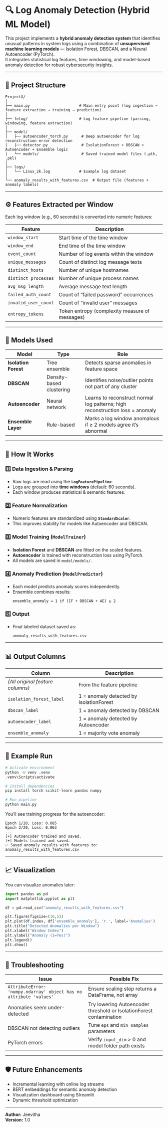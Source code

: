 # 🔍 Log Anomaly Detection (Hybrid ML Model)

This project implements a **hybrid anomaly detection system** that identifies unusual patterns in system logs using a combination of **unsupervised machine learning models** — Isolation Forest, DBSCAN, and a Neural Autoencoder (PyTorch).  
It integrates statistical log features, time windowing, and model-based anomaly detection for robust cybersecurity insights.

---

## 📁 Project Structure

```
ProjectX/
│
├── main.py                      # Main entry point (log ingestion → feature extraction → training → prediction)
│
├── felog/                       # Log feature pipeline (parsing, windowing, feature extraction)
│
├── model/
│   ├── autoencoder_torch.py      # Deep autoencoder for log reconstruction error detection
│   ├── detector.py               # IsolationForest + DBSCAN + Autoencoder + Ensemble logic
│   └── models/                   # Saved trained model files (.pth, .pkl)
│
├── logs/
│   └── Linux_2k.log             # Example log dataset
│
└── anomaly_results_with_features.csv  # Output file (features + anomaly labels)
```

---

## ⚙️ Features Extracted per Window

Each log window (e.g., 60 seconds) is converted into numeric features:

| Feature | Description |
|----------|-------------|
| `window_start` | Start time of the time window |
| `window_end` | End time of the time window |
| `event_count` | Number of log events within the window |
| `unique_messages` | Count of distinct log message texts |
| `distinct_hosts` | Number of unique hostnames |
| `distinct_processes` | Number of unique process names |
| `avg_msg_length` | Average message text length |
| `failed_auth_count` | Count of “failed password” occurrences |
| `invalid_user_count` | Count of “invalid user” messages |
| `entropy_tokens` | Token entropy (complexity measure of messages) |

---

## 🧩 Models Used

| Model | Type | Role |
|--------|------|------|
| **Isolation Forest** | Tree ensemble | Detects sparse anomalies in feature space |
| **DBSCAN** | Density-based clustering | Identifies noise/outlier points not part of any cluster |
| **Autoencoder** | Neural network | Learns to reconstruct normal log patterns; high reconstruction loss = anomaly |
| **Ensemble Layer** | Rule-based | Marks a log window anomalous if ≥ 2 models agree it’s abnormal |

---

## 🚀 How It Works

### 1️⃣ Data Ingestion & Parsing
- Raw logs are read using the **`LogFeaturePipeline`**.
- Logs are grouped into **time windows** (default: 60 seconds).
- Each window produces statistical & semantic features.

### 2️⃣ Feature Normalization
- Numeric features are standardized using **`StandardScaler`**.
- This improves stability for models like Autoencoder and DBSCAN.

### 3️⃣ Model Training (`ModelTrainer`)
- **Isolation Forest** and **DBSCAN** are fitted on the scaled features.
- **Autoencoder** is trained with reconstruction loss using PyTorch.
- All models are saved in `model/models/`.

### 4️⃣ Anomaly Prediction (`ModelPredictor`)
- Each model predicts anomaly scores independently.
- Ensemble combines results:
  ```
  ensemble_anomaly = 1 if (IF + DBSCAN + AE) ≥ 2
  ```

### 5️⃣ Output
- Final labeled dataset saved as:
  ```
  anomaly_results_with_features.csv
  ```

---

## 📊 Output Columns

| Column | Description |
|---------|-------------|
| *(All original feature columns)* | From the feature pipeline |
| `isolation_forest_label` | 1 = anomaly detected by IsolationForest |
| `dbscan_label` | 1 = anomaly detected by DBSCAN |
| `autoencoder_label` | 1 = anomaly detected by Autoencoder |
| `ensemble_anomaly` | 1 = majority vote anomaly |

---

## 🧪 Example Run

```bash
# Activate environment
python -m venv .venv
.venv\Scripts\activate

# Install dependencies
pip install torch scikit-learn pandas numpy

# Run pipeline
python main.py
```

You’ll see training progress for the autoencoder:

```
Epoch 1/20, Loss: 0.085
Epoch 2/20, Loss: 0.063
...
[+] Autoencoder trained and saved.
[+] Models trained and saved.
✅ Saved anomaly results with features to: anomaly_results_with_features.csv
```

---

## 📈 Visualization

You can visualize anomalies later:

```python
import pandas as pd
import matplotlib.pyplot as plt

df = pd.read_csv("anomaly_results_with_features.csv")

plt.figure(figsize=(10,5))
plt.plot(df.index, df['ensemble_anomaly'], 'r.', label='Anomalies')
plt.title("Detected Anomalies per Window")
plt.xlabel("Window Index")
plt.ylabel("Anomaly (1=Yes)")
plt.legend()
plt.show()
```

---

## 🧠 Troubleshooting

| Issue | Possible Fix |
|--------|---------------|
| `AttributeError: 'numpy.ndarray' object has no attribute 'values'` | Ensure scaling step returns a DataFrame, not array |
| Anomalies seem under-detected | Try lowering Autoencoder threshold or IsolationForest contamination |
| DBSCAN not detecting outliers | Tune `eps` and `min_samples` parameters |
| PyTorch errors | Verify `input_dim` > 0 and model folder path exists |

---

## 🛡️ Future Enhancements

- Incremental learning with online log streams  
- BERT embeddings for semantic anomaly detection  
- Visualization dashboard using Streamlit  
- Dynamic threshold optimization

---

**Author:** Jeevitha  
**Version:** 1.0   
